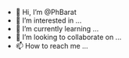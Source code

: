 - 👋 Hi, I’m @PhBarat
- 👀 I’m interested in ...
- 🌱 I’m currently learning ...
- 💞️ I’m looking to collaborate on ...
- 📫 How to reach me ...

<!---
PhBarat/PhBarat is a ✨ special ✨ repository because its `README.md` (this file) appears on your GitHub profile.
You can click the Preview link to take a look at your changes.
--->

